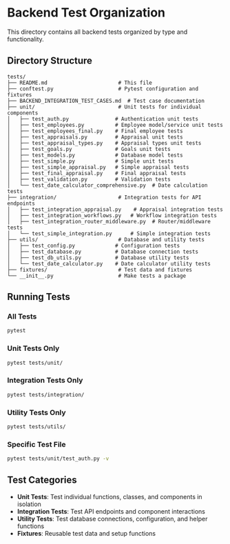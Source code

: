 # Backend Test Organization

This directory contains all backend tests organized by type and functionality.

## Directory Structure

```
tests/
├── README.md                       # This file
├── conftest.py                     # Pytest configuration and fixtures
├── BACKEND_INTEGRATION_TEST_CASES.md  # Test case documentation
├── unit/                           # Unit tests for individual components
│   ├── test_auth.py               # Authentication unit tests
│   ├── test_employees.py          # Employee model/service unit tests
│   ├── test_employees_final.py    # Final employee tests
│   ├── test_appraisals.py         # Appraisal unit tests
│   ├── test_appraisal_types.py    # Appraisal types unit tests
│   ├── test_goals.py              # Goals unit tests
│   ├── test_models.py             # Database model tests
│   ├── test_simple.py             # Simple unit tests
│   ├── test_simple_appraisal.py   # Simple appraisal tests
│   ├── test_final_appraisal.py    # Final appraisal tests
│   ├── test_validation.py         # Validation tests
│   └── test_date_calculator_comprehensive.py  # Date calculation tests
├── integration/                    # Integration tests for API endpoints
│   ├── test_integration_appraisal.py    # Appraisal integration tests
│   ├── test_integration_workflows.py   # Workflow integration tests
│   ├── test_integration_router_middleware.py  # Router/middleware tests
│   └── test_simple_integration.py      # Simple integration tests
├── utils/                          # Database and utility tests
│   ├── test_config.py             # Configuration tests
│   ├── test_database.py           # Database connection tests
│   ├── test_db_utils.py           # Database utility tests
│   └── test_date_calculator.py    # Date calculator utility tests
├── fixtures/                       # Test data and fixtures
└── __init__.py                     # Make tests a package
```

## Running Tests

### All Tests

```bash
pytest
```

### Unit Tests Only

```bash
pytest tests/unit/
```

### Integration Tests Only

```bash
pytest tests/integration/
```

### Utility Tests Only

```bash
pytest tests/utils/
```

### Specific Test File

```bash
pytest tests/unit/test_auth.py -v
```

## Test Categories

- **Unit Tests**: Test individual functions, classes, and components in isolation
- **Integration Tests**: Test API endpoints and component interactions
- **Utility Tests**: Test database connections, configuration, and helper functions
- **Fixtures**: Reusable test data and setup functions
